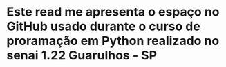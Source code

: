 # Este read me apresenta o espaço no GitHub usado durante o curso de proramação em Python realizado no senai 1.22 Guarulhos - SP
